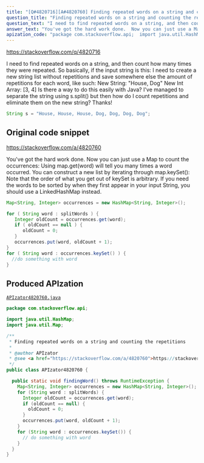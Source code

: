 ```yaml
---
title: "[Q#4820716][A#4820760] Finding repeated words on a string and counting the repetitions"
question_title: "Finding repeated words on a string and counting the repetitions"
question_text: "I need to find repeated words on a string, and then count how many times they were repeated. So basically, if the input string is this: I need to create a new string list without repetitions and save somewhere else the amount of repetitions for each word, like such: New String: \"House, Dog\" New Int Array: [3, 4] Is there a way to do this easily with Java? I've managed to separate the string using s.split() but then how do I count repetitions and eliminate them on the new string? Thanks!"
answer_text: "You've got the hard work done.  Now you can just use a Map to count the occurrences: Using map.get(word) will tell you many times a word occurred.  You can construct a new list by iterating through map.keySet(): Note that the order of what you get out of keySet is arbitrary.  If you need the words to be sorted by when they first appear in your input String, you should use a LinkedHashMap instead."
apization_code: "package com.stackoverflow.api;  import java.util.HashMap; import java.util.Map;  /**  * Finding repeated words on a string and counting the repetitions  *  * @author APIzator  * @see <a href=\"https://stackoverflow.com/a/4820760\">https://stackoverflow.com/a/4820760</a>  */ public class APIzator4820760 {    public static void findingWord() throws RuntimeException {     Map<String, Integer> occurrences = new HashMap<String, Integer>();     for (String word : splitWords) {       Integer oldCount = occurrences.get(word);       if (oldCount == null) {         oldCount = 0;       }       occurrences.put(word, oldCount + 1);     }     for (String word : occurrences.keySet()) {       // do something with word     }   } }"
---
```


https://stackoverflow.com/q/4820716

I need to find repeated words on a string, and then count how many times they were repeated. So basically, if the input string is this:
I need to create a new string list without repetitions and save somewhere else the amount of repetitions for each word, like such:
New String: &quot;House, Dog&quot;
New Int Array: [3, 4]
Is there a way to do this easily with Java? I&#x27;ve managed to separate the string using s.split() but then how do I count repetitions and eliminate them on the new string? Thanks!


```java
String s = "House, House, House, Dog, Dog, Dog, Dog";
```


## Original code snippet

https://stackoverflow.com/a/4820760

You&#x27;ve got the hard work done.  Now you can just use a Map to count the occurrences:
Using map.get(word) will tell you many times a word occurred.  You can construct a new list by iterating through map.keySet():
Note that the order of what you get out of keySet is arbitrary.  If you need the words to be sorted by when they first appear in your input String, you should use a LinkedHashMap instead.

```java
Map<String, Integer> occurrences = new HashMap<String, Integer>();

for ( String word : splitWords ) {
   Integer oldCount = occurrences.get(word);
   if ( oldCount == null ) {
      oldCount = 0;
   }
   occurrences.put(word, oldCount + 1);
}
for ( String word : occurrences.keySet() ) {
  //do something with word
}
```

## Produced APIzation

[`APIzator4820760.java`](https://github.com/pasqualesalza/apization-temp-data/raw/master/apizations/java/APIzator4820760.java)

```java
package com.stackoverflow.api;

import java.util.HashMap;
import java.util.Map;

/**
 * Finding repeated words on a string and counting the repetitions
 *
 * @author APIzator
 * @see <a href="https://stackoverflow.com/a/4820760">https://stackoverflow.com/a/4820760</a>
 */
public class APIzator4820760 {

  public static void findingWord() throws RuntimeException {
    Map<String, Integer> occurrences = new HashMap<String, Integer>();
    for (String word : splitWords) {
      Integer oldCount = occurrences.get(word);
      if (oldCount == null) {
        oldCount = 0;
      }
      occurrences.put(word, oldCount + 1);
    }
    for (String word : occurrences.keySet()) {
      // do something with word
    }
  }
}

```
